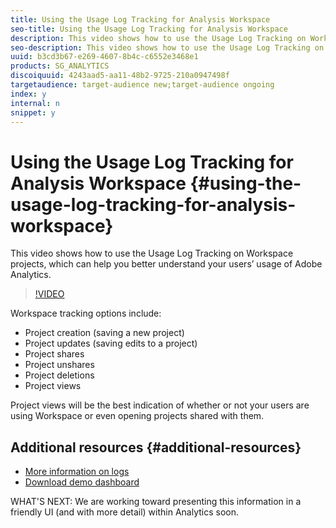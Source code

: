 ```yaml
---
title: Using the Usage Log Tracking for Analysis Workspace
seo-title: Using the Usage Log Tracking for Analysis Workspace
description: This video shows how to use the Usage Log Tracking on Workspace projects, which can help you better understand your users’ usage of Adobe Analytics.
seo-description: This video shows how to use the Usage Log Tracking on Workspace projects, which can help you better understand your users’ usage of Adobe Analytics.
uuid: b3cd3b67-e269-4607-8b4c-c6552e3468e1
products: SG_ANALYTICS
discoiquuid: 4243aad5-aa11-48b2-9725-210a0947498f
targetaudience: target-audience new;target-audience ongoing
index: y
internal: n
snippet: y
---
```


# Using the Usage Log Tracking for Analysis Workspace {#using-the-usage-log-tracking-for-analysis-workspace}

This video shows how to use the Usage Log Tracking on Workspace projects, which can help you better understand your users’ usage of Adobe Analytics.

>[!VIDEO](https://video.tv.adobe.com/v/22922/?quality=12)

Workspace tracking options include:

* Project creation (saving a new project)
* Project updates (saving edits to a project)
* Project shares
* Project unshares
* Project deletions
* Project views

Project views will be the best indication of whether or not your users are using Workspace or even opening projects shared with them.

## Additional resources {#additional-resources}

* [More information on logs](https://marketing.adobe.com/resources/help/en_US/reference/logs.html)
* [Download demo dashboard](https://adobe.ly/2ygP5ws)

WHAT'S NEXT: We are working toward presenting this information in a friendly UI (and with more detail) within Analytics soon.

